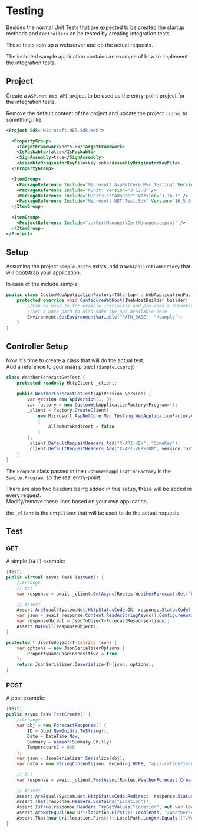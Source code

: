# Testing

Besides the normal Unit Tests that are expected to be created the startup methods and `Controllers`  an be tested by creating integration tests.

These tests spin up a webserver and do the actual requests.  

The included sample application contains an example of how to implement the integration tests.

## Project

Create a `ASP.net Web API` project to be used as the entry-point project for the integration tests.  

Remove the default content of the project and update the project `csproj` to something like:

```xml
<Project Sdk="Microsoft.NET.Sdk.Web">

  <PropertyGroup>
    <TargetFramework>net5.0</TargetFramework>
    <IsPackable>false</IsPackable>
    <SignAssembly>true</SignAssembly>
    <AssemblyOriginatorKeyFile>key.snk</AssemblyOriginatorKeyFile>
  </PropertyGroup>

  <ItemGroup>
    <PackageReference Include="Microsoft.AspNetCore.Mvc.Testing" Version="5.0.4" />
    <PackageReference Include="NUnit" Version="3.12.0" />
    <PackageReference Include="NUnit3TestAdapter" Version="3.16.1" />
    <PackageReference Include="Microsoft.NET.Test.Sdk" Version="16.5.0" />
  </ItemGroup>

  <ItemGroup>
    <ProjectReference Include="..\CertManager\CertManager.csproj" />
  </ItemGroup>
</Project>
```

## Setup

Assuming the project `Sample.Tests` exists, add a `WebApplicationFactory` that will bootstrap your application.  

In case of the include sample:

```c#
public class CustomWebApplicationFactory<TStartup> : WebApplicationFactory<TStartup> where TStartup : class {
    protected override void ConfigureWebHost(IWebHostBuilder builder) {
        //Can be used to for example initialize and pre-seed a DBContext
        //Set a base path to also make the api available here
        Environment.SetEnvironmentVariable("PATH_BASE", "/sample");
    }
}
```

## Controller Setup

Now it's time to create a class that will do the actual test.  
Add a reference to your main project (`Sample.csproj`)

```c#
class WeatherForecastGetTest {
    protected readonly HttpClient _client;

    public WeatherForecastGetTest(ApiVersion version) {
        var version new ApiVersion(1, 0);
        var factory = new CustomWebApplicationFactory<Program>();
        _client = factory.CreateClient(
            new Microsoft.AspNetCore.Mvc.Testing.WebApplicationFactoryClientOptions()
            {
                AllowAutoRedirect = false
            }
        );
        _client.DefaultRequestHeaders.Add("X-API-KEY", "SomeKey");
        _client.DefaultRequestHeaders.Add("X-API-VERSION", version.ToString());
    }
}
```

The `Program` class passed in the `CustomWebapplicationFactory` is the `Sample.Program`, so the real entry-point.  

There are also two headers being added in this setup, these will be added in every request.  
Modify/remove these lines based on your own application.  

the `_client` is the `HttpClient` that will be used to do the actual requests.  

## Test

### GET

A simple `[GET]` example:

```c#
[Test]
public virtual async Task TestGet() {
    //Arrange
    // Act
    var response = await _client.GetAsync(Routes.WeatherForecast.Get("b2216615-de2e-457b-99c1-0376fddecc04")).ConfigureAwait(false);

    // Assert
    Assert.AreEqual(System.Net.HttpStatusCode.OK, response.StatusCode);
    var json = await response.Content.ReadAsStringAsync().ConfigureAwait(false);
    var responseObject = JsonToObject<ForecastResponse>(json);
    Assert.NotNull(responseObject);
}

protected T JsonToObject<T>(string json) {
    var options = new JsonSerializerOptions {
        PropertyNameCaseInsensitive = true
    };
    return JsonSerializer.Deserialize<T>(json, options);
}
```

### POST

A post example:

```c#
[Test]
public async Task TestCreate() {
    //Arrange
    var obj = new ForecastResponse() {
        ID = Guid.NewGuid().ToString(),
        Date = DateTime.Now,
        Summary = nameof(Summary.Chilly),
        TemperatureC = 666
    };
    var json = JsonSerializer.Serialize(obj);
    var data = new StringContent(json, Encoding.UTF8, "application/json");

    // Act
    var response = await _client.PostAsync(Routes.WeatherForecast.Create(), data).ConfigureAwait(false);

    // Assert
    Assert.AreEqual(System.Net.HttpStatusCode.Redirect, response.StatusCode);
    Assert.That(response.Headers.Contains("Location"));
    Assert.IsTrue(response.Headers.TryGetValues("Location", out var location));
    Assert.AreNotEqual(new Uri(location.First()).LocalPath, "/WeatherForecast/" + obj.ID); //test if the ID provided was not used for the create
    Assert.That(new Uri(location.First()).LocalPath.Length.Equals(("/WeatherForecast/" + obj.ID).Length));
}
```
